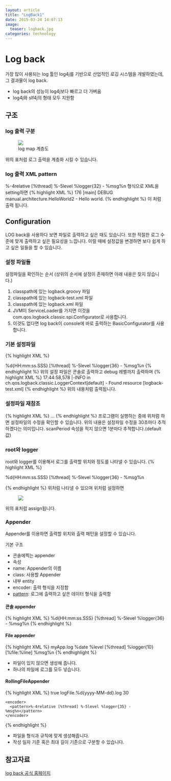 ```yaml
---
layout: article
title: "LogBack1"
date: 2015-03-24 14:07:13
image:
  teaser: logback.jpg
categories: technology
---
```


# Log back
가장 많이 사용되는 log 툴인 log4j를 기반으로 산업적인 로깅 시스템을 개발하였는데, 그 결과물이 log back.

- log back의 성능이 log4j보다 빠르고 더 가벼움
- log4j와 slf4j의 형태 모두 지원함

## 구조

### log 출력 구분
<figure>
  <a href="http://kbs0327.github.io/blog/images/log_map.png"><img src="http://kbs0327.github.io/blog/images/log_map.png"></a>
	<figcaption>log map 계층도</figcaption>
</figure>

위의 표처럼 로그 출력을 계층화 시킬 수 있습니다.

### log 출력 XML pattern
%-4relative [%thread] %-5level %logger{32} - %msg%n 형식으로 XML을 setting하면
{% highlight XML %}
176  [main] DEBUG manual.architecture.HelloWorld2 - Hello world.
{% endhighlight %}
이 처럼 출력 됩니다.

## Configuration
LOG back을 사용하다 보면 파일로 출력하고 싶은 때도 있습니다. 또한 적절한 로그 수준에 맞게 출력하고 싶은 필요성을 느낍니다.
이럴 때에 설정값을 변경하면 보다 쉽게 하고 싶은 일들을 할 수 있습니다.

### 설정 파일들
설정파일을 확인하는 순서 (상위의 순서에 설정이 존재하면 아래 내용은 찾지 않습니다.)

1. classpath에 있는 logback.groovy 파일
2. classpath에 있는 logback-test.xml 파일
3. classpath에 있는 logback.xml 파일
4. JVM이 ServiceLoader를 가지면 이것을 com.qos.logback.classic.spi.Configurator로 사용합니다.
5. 이것도 없다면 log back이 console에 바로 출력하는 BasicConfigurator를 사용합니다.

### 기본 설정파일
{% highlight XML %}
<configuration>

  <appender name="STDOUT" class="ch.qos.logback.core.ConsoleAppender">
    <!-- encoders are assigned the type
         ch.qos.logback.classic.encoder.PatternLayoutEncoder by default -->
    <encoder>
      <pattern>%d{HH:mm:ss.SSS} [%thread] %-5level %logger{36} - %msg%n</pattern>
    </encoder>
  </appender>

  <root level="debug">
    <appender-ref ref="STDOUT" />
  </root>
</configuration>
{% endhighlight %}
위의 설정 파일은 콘솔로 출력하고 debug 레벨까지 출력하며
{% highlight XML %}
17:44:58,578 |-INFO in ch.qos.logback.classic.LoggerContext[default] - Found resource [logback-test.xml]
{% endhighlight %}
위의 내용처럼 출력됩니다.

### 설정파일 재참조
{% highlight XML %}
<configuration scan="true" scanPeriod="30 seconds" >
  ...
</configuration>
{% endhighlight %}
프로그램이 실행하는 중에 위처럼 하면 설정파일의 수정을 확인할 수 있습니다.
위의 내용은 설정파일 수정을 30초마다 추적하겠다는 의미입니다.
scanPeriod 속성을 적지 않으면 1분마다 추적합니다.(default값)

### root와 logger
root와 logger를 이용해서 로그를 출력할 위치와 정도를 나타낼 수 있습니다.
{% highlight XML %}
<configuration>

  <appender name="STDOUT"
    class="ch.qos.logback.core.ConsoleAppender">
    <encoder>
      <pattern>
        %d{HH:mm:ss.SSS} [%thread] %-5level %logger{36} - %msg%n
     </pattern>
    </encoder>
  </appender>

  <logger name="chapters.configuration" level="INFO" />
  <logger name="chapters.configuration.Foo" level="DEBUG" />

  <root level="DEBUG">
    <appender-ref ref="STDOUT" />
  </root>

</configuration>
{% endhighlight %}
위처럼 나타낼 수 있으며 위처럼 설정하면
<figure>
  <a href="http://kbs0327.github.io/blog/images/root_logger.png"><img src="http://kbs0327.github.io/blog/images/root_logger.png"></a>
</figure>
위의 표처럼 assign됩니다.

### Appender
Appender를 이용하면 출력할 위치와 출력 패턴을 설정할 수 있습니다.

기본 구조
- 콘솔에찍는 appender
- 속성
 - name: Appender의 이름
 - class: 사용할 Appender
- 내부 entity
 - encoder: 출력 형식을 지정함
  - [pattern](http://logback.qos.ch/manual/layouts.html): 로그에 출력하고 싶은 데이터 형식을 출력함

#### 콘솔 appender
{% highlight XML %}
  <appender name="STDOUT" class="ch.qos.logback.core.ConsoleAppender">
      <encoder>
        <pattern>%d{HH:mm:ss.SSS} [%thread] %-5level %logger{36} - %msg%n</pattern>
      </encoder>
    </appender>
{% endhighlight %}

#### File appender
{% highlight XML %}
<appender name="FILE" class="ch.qos.logback.core.FileAppender">
    <file>myApp.log</file>
    <encoder>
      <pattern>%date %level [%thread] %logger{10} [%file:%line] %msg%n</pattern>
    </encoder>
  </appender>
{% endhighlight %}

- 파일이 있지 않으면 생성해 줍니다.
- 하나의 파일에 로그를 모두 넣습니다.

#### RollingFileAppender
{% highlight XML %}
<appender name="FILE" class="ch.qos.logback.core.rolling.RollingFileAppender">
    <!-- Support multiple-JVM writing to the same log file -->
    <prudent>true</prudent>
    <rollingPolicy class="ch.qos.logback.core.rolling.TimeBasedRollingPolicy">
      <fileNamePattern>logFile.%d{yyyy-MM-dd}.log</fileNamePattern>
      <maxHistory>30</maxHistory>
    </rollingPolicy>

    <encoder>
      <pattern>%-4relative [%thread] %-5level %logger{35} - %msg%n</pattern>
    </encoder>
  </appender>
{% endhighlight %}

- 파일을 형식과 규칙에 맞게 생성해줍니다.
- 작성 일자 기준 혹은 최대 길이 기준으로 구분할 수 있습니다.

## 참고자료
[log back 공식 홈페이지](http://logback.qos.ch/manual/index.html)
